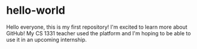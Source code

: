 # hello-world
Hello everyone, this is my first repository!
I'm excited to learn more about GitHub! 
My CS 1331 teacher used the platform and I'm hoping to be able to use it in an upcoming internship.
